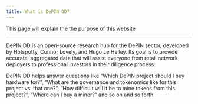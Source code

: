 ```yaml
---
title: What is DePIN DD?
---
```


This page will explain the the purpose of this website

---

DePIN DD is an open-source research hub for the DePIN sector, developed by Hotspotty, Connor Lovely, and Hugo Le Helley. Its goal is to provide accurate, aggregated data that will assist everyone from retail network deployers to professional investors in their diligence process.

DePIN DD helps answer questions like “Which DePIN project should I buy hardware for?”, “What are the governance and tokenomics like for this project vs. that one?”, “How difficult will it be to mine tokens from this project?”, “Where can I buy a miner?” and so on and so forth.
